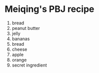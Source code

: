 # Meiqing's PBJ recipe
1. bread
2. peanut butter
3. jelly
4. bananas
5. bread
6. cheese
7. apple
8. orange
9. secret ingredient
